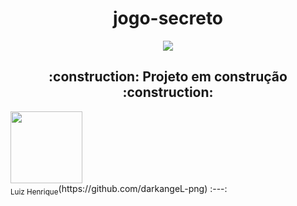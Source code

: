 <h1 align="center"> jogo-secreto </h1>
<p align="center">
<img loading="lazy" src="http://img.shields.io/static/v1?label=STATUS&message=EM%20DESENVOLVIMENTO&color=GREEN&style=for-the-badge"/>
</p>
<h2 align="center">
:construction:  Projeto em construção  :construction:
</h2>
<img loading="lazy" src="" width=115><br><sub>Luiz Henrique</sub>(https://github.com/darkangeL-png) :---: 
